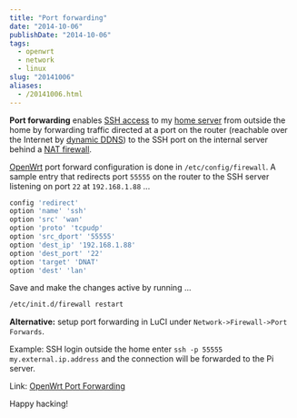 ```yaml
---
title: "Port forwarding"
date: "2014-10-06"
publishDate: "2014-10-06"
tags:
  - openwrt
  - network
  - linux
slug: "20141006"
aliases:
  - /20141006.html
---
```


**Port forwarding** enables [SSH access](http://www.circuidipity.com/secure-remote-access-using-ssh-keys.html) to my [home server](http://www.circuidipity.com/home-server.html) from outside the home by forwarding traffic directed at a port on the router (reachable over the Internet by [dynamic DDNS](http://www.circuidipity.com/ddns-openwrt.html)) to the SSH port on the internal server behind a [NAT firewall](http://wiki.openwrt.org/doc/uci/firewall).

[OpenWrt](http://www.circuidipity.com/supercharge-a-home-router-using-openwrt-pt2.html) port forward configuration is done in `/etc/config/firewall`. A sample entry that redirects port `55555` on the router to the SSH server listening on port `22` at `192.168.1.88` ...

```bash
config 'redirect'
option 'name' 'ssh'
option 'src' 'wan'
option 'proto' 'tcpudp'
option 'src_dport' '55555'
option 'dest_ip' '192.168.1.88'
option 'dest_port' '22'
option 'target' 'DNAT'
option 'dest' 'lan'
```

Save and make the changes active by running ...

```bash
/etc/init.d/firewall restart
```

**Alternative:** setup port forwarding in LuCI under `Network->Firewall->Port Forwards`.

Example: SSH login outside the home enter `ssh -p 55555 my.external.ip.address` and the connection will be forwarded to the Pi server.

Link: [OpenWrt Port Forwarding](http://wiki.openwrt.org/doc/howto/port.forwarding)

Happy hacking!

